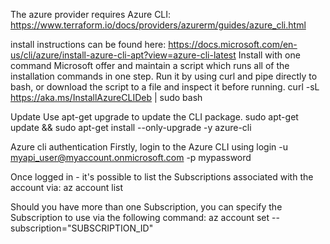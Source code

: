 The azure provider requires Azure CLI:
https://www.terraform.io/docs/providers/azurerm/guides/azure_cli.html

install instructions can be found here:
https://docs.microsoft.com/en-us/cli/azure/install-azure-cli-apt?view=azure-cli-latest
Install with one command
Microsoft offer and maintain a script which runs all of the installation commands in one step. Run it by using curl and pipe directly to bash, or download the script to a file and inspect it before running.
curl -sL https://aka.ms/InstallAzureCLIDeb | sudo bash

Update
Use apt-get upgrade to update the CLI package.
sudo apt-get update && sudo apt-get install --only-upgrade -y azure-cli

Azure cli authentication
Firstly, login to the Azure CLI using
login -u myapi_user@myaccount.onmicrosoft.com -p mypassword

Once logged in - it's possible to list the Subscriptions associated with the account via:
az account list

Should you have more than one Subscription, you can specify the Subscription to use via the following command:
az account set --subscription="SUBSCRIPTION_ID"

